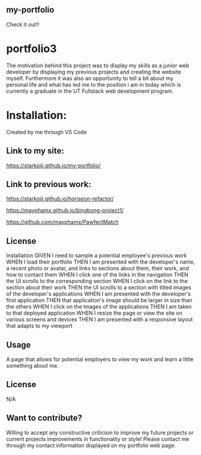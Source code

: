 ## my-portfolio
Check it out!!
# portfolio3
The motivation behind this project was to display my skills as a junior web developer by displaying my previous projects and creating the website myself. Furthermore it was also an opportunity to tell a bit about my personal life and what has led me to the position i am in today which is currently a graduate in the UT Fullstack web development program.

# Installation:
Created by me through VS Code

## Link to my site:
https://starkoiii.github.io/my-portfolio/
## Link to previous work:
https://starkoiii.github.io/horiseon-refactor/

https://mayphamx.github.io/bingbong-project1/

https://github.com/mayphamx/PawfectMatch

## License
Installation GIVEN I need to sample a potential employee's previous work WHEN I load their portfolio THEN I am presented with the developer's name, a recent photo or avatar, and links to sections about them, their work, and how to contact them WHEN I click one of the links in the navigation THEN the UI scrolls to the corresponding section WHEN I click on the link to the section about their work THEN the UI scrolls to a section with titled images of the developer's applications WHEN I am presented with the developer's first application THEN that application's image should be larger in size than the others WHEN I click on the images of the applications THEN I am taken to that deployed application WHEN I resize the page or view the site on various screens and devices THEN I am presented with a responsive layout that adapts to my viewport

## Usage
A page that allows for potential employers to view my work and learn a little something about me.

## License
N/A

## Want to contribute?
Willing to accept any constructive criticism to improve my future projects or current projects improvements in functionality or style! Please contact me through my contact information displayed on my portfolio web page.

